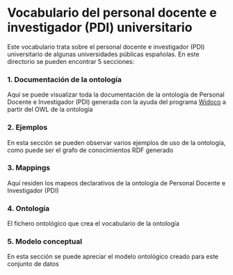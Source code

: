 # Vocabulario del personal docente e investigador (PDI) universitario
Este vocabulario trata sobre el personal docente e investigador (PDI) universitario de algunas universidades públicas españolas. En este directorio se pueden encontrar 5 secciones:

### 1. Documentación de la ontología
Aquí se puede visualizar toda la documentación de la ontología de Personal Docente e Investigador (PDI) generada con la ayuda del programa [Widoco](https://github.com/dgarijo/Widoco) a partir del OWL de la ontología

### 2. Ejemplos
En esta sección se pueden observar varios ejemplos de uso de la ontología, como puede ser el grafo de conocimientos RDF generado

### 3. Mappings
Aquí residen los mapeos declarativos de la ontología de Personal Docente e Investigador (PDI)

### 4. Ontología
El fichero ontológico que crea el vocabulario de la ontología

### 5. Modelo conceptual
En esta sección se puede apreciar el modelo ontológico creado para este conjunto de datos
